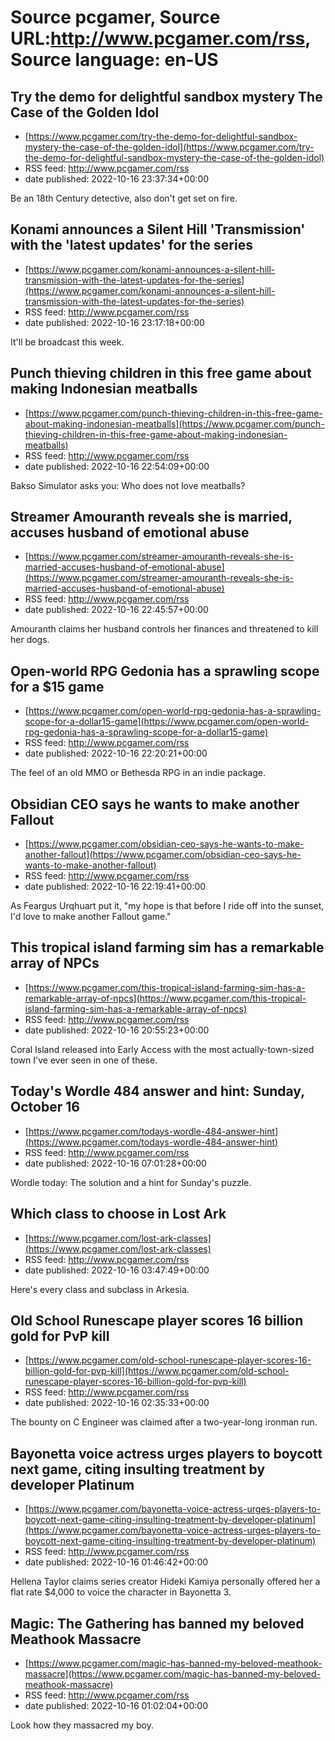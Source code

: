 # Source pcgamer, Source URL:http://www.pcgamer.com/rss, Source language: en-US

## Try the demo for delightful sandbox mystery The Case of the Golden Idol
 - [https://www.pcgamer.com/try-the-demo-for-delightful-sandbox-mystery-the-case-of-the-golden-idol](https://www.pcgamer.com/try-the-demo-for-delightful-sandbox-mystery-the-case-of-the-golden-idol)
 - RSS feed: http://www.pcgamer.com/rss
 - date published: 2022-10-16 23:37:34+00:00

Be an 18th Century detective, also don't get set on fire.

## Konami announces a Silent Hill 'Transmission' with the 'latest updates' for the series
 - [https://www.pcgamer.com/konami-announces-a-silent-hill-transmission-with-the-latest-updates-for-the-series](https://www.pcgamer.com/konami-announces-a-silent-hill-transmission-with-the-latest-updates-for-the-series)
 - RSS feed: http://www.pcgamer.com/rss
 - date published: 2022-10-16 23:17:18+00:00

It'll be broadcast this week.

## Punch thieving children in this free game about making Indonesian meatballs
 - [https://www.pcgamer.com/punch-thieving-children-in-this-free-game-about-making-indonesian-meatballs](https://www.pcgamer.com/punch-thieving-children-in-this-free-game-about-making-indonesian-meatballs)
 - RSS feed: http://www.pcgamer.com/rss
 - date published: 2022-10-16 22:54:09+00:00

Bakso Simulator asks you: Who does not love meatballs?

## Streamer Amouranth reveals she is married, accuses husband of emotional abuse
 - [https://www.pcgamer.com/streamer-amouranth-reveals-she-is-married-accuses-husband-of-emotional-abuse](https://www.pcgamer.com/streamer-amouranth-reveals-she-is-married-accuses-husband-of-emotional-abuse)
 - RSS feed: http://www.pcgamer.com/rss
 - date published: 2022-10-16 22:45:57+00:00

Amouranth claims her husband controls her finances and threatened to kill her dogs.

## Open-world RPG Gedonia has a sprawling scope for a $15 game
 - [https://www.pcgamer.com/open-world-rpg-gedonia-has-a-sprawling-scope-for-a-dollar15-game](https://www.pcgamer.com/open-world-rpg-gedonia-has-a-sprawling-scope-for-a-dollar15-game)
 - RSS feed: http://www.pcgamer.com/rss
 - date published: 2022-10-16 22:20:21+00:00

The feel of an old MMO or Bethesda RPG in an indie package.

## Obsidian CEO says he wants to make another Fallout
 - [https://www.pcgamer.com/obsidian-ceo-says-he-wants-to-make-another-fallout](https://www.pcgamer.com/obsidian-ceo-says-he-wants-to-make-another-fallout)
 - RSS feed: http://www.pcgamer.com/rss
 - date published: 2022-10-16 22:19:41+00:00

As Feargus Urqhuart put it, "my hope is that before I ride off into the sunset, I'd love to make another Fallout game."

## This tropical island farming sim has a remarkable array of NPCs
 - [https://www.pcgamer.com/this-tropical-island-farming-sim-has-a-remarkable-array-of-npcs](https://www.pcgamer.com/this-tropical-island-farming-sim-has-a-remarkable-array-of-npcs)
 - RSS feed: http://www.pcgamer.com/rss
 - date published: 2022-10-16 20:55:23+00:00

Coral Island released into Early Access with the most actually-town-sized town I've ever seen in one of these.

## Today's Wordle 484 answer and hint: Sunday, October 16
 - [https://www.pcgamer.com/todays-wordle-484-answer-hint](https://www.pcgamer.com/todays-wordle-484-answer-hint)
 - RSS feed: http://www.pcgamer.com/rss
 - date published: 2022-10-16 07:01:28+00:00

Wordle today: The solution and a hint for Sunday's puzzle.

## Which class to choose in Lost Ark
 - [https://www.pcgamer.com/lost-ark-classes](https://www.pcgamer.com/lost-ark-classes)
 - RSS feed: http://www.pcgamer.com/rss
 - date published: 2022-10-16 03:47:49+00:00

Here's every class and subclass in Arkesia.

## Old School Runescape player scores 16 billion gold for PvP kill
 - [https://www.pcgamer.com/old-school-runescape-player-scores-16-billion-gold-for-pvp-kill](https://www.pcgamer.com/old-school-runescape-player-scores-16-billion-gold-for-pvp-kill)
 - RSS feed: http://www.pcgamer.com/rss
 - date published: 2022-10-16 02:35:33+00:00

The bounty on C Engineer was claimed after a two-year-long ironman run.

## Bayonetta voice actress urges players to boycott next game, citing insulting treatment by developer Platinum
 - [https://www.pcgamer.com/bayonetta-voice-actress-urges-players-to-boycott-next-game-citing-insulting-treatment-by-developer-platinum](https://www.pcgamer.com/bayonetta-voice-actress-urges-players-to-boycott-next-game-citing-insulting-treatment-by-developer-platinum)
 - RSS feed: http://www.pcgamer.com/rss
 - date published: 2022-10-16 01:46:42+00:00

Hellena Taylor claims series creator Hideki Kamiya personally offered her a flat rate $4,000 to voice the character in Bayonetta 3.

## Magic: The Gathering has banned my beloved Meathook Massacre
 - [https://www.pcgamer.com/magic-has-banned-my-beloved-meathook-massacre](https://www.pcgamer.com/magic-has-banned-my-beloved-meathook-massacre)
 - RSS feed: http://www.pcgamer.com/rss
 - date published: 2022-10-16 01:02:04+00:00

Look how they massacred my boy.
